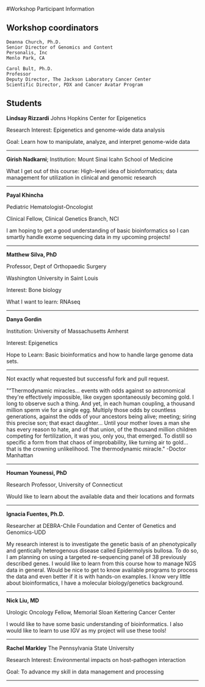 #Workshop Participant Information

## Workshop coordinators

	Deanna Church, Ph.D.
	Senior Director of Genomics and Content
	Personalis, Inc
	Menlo Park, CA

	Carol Bult, Ph.D.
	Professor
	Deputy Director, The Jackson Laboratory Cancer Center
	Scientific Director, PDX and Cancer Avatar Program

## Students

**Lindsay Rizzardi** Johns Hopkins Center for Epigenetics

Research Interest: Epigenetics and genome-wide data analysis

Goal: Learn how to manipulate, analyze, and interpret genome-wide data
- - -

**Girish Nadkarni**; Institution: Mount Sinai Icahn School of Medicine 

What I get out of this course: High-level idea of bioinformatics; data management for utilization in clinical and genomic research 
- - -

**Payal Khincha**

Pediatric Hematologist-Oncologist

Clinical Fellow, Clinical Genetics Branch, NCI

I am hoping to get a good understanding of basic bioinformatics so I can smartly handle exome sequencing data in my upcoming projects!
- - -
**Matthew Silva, PhD**

Professor, Dept of Orthopaedic Surgery

Washington University in Saint Louis

Interest: Bone biology
 
What I want to learn: RNAseq
- - - 	
**Danya Gordin**

Institution: University of Massachusetts Amherst

Interest: Epigenetics

Hope to Learn: Basic bioinformatics and how to handle large genome data sets.

- - - 
Not exactly what requested but successful fork and pull request.

"“Thermodynamic miracles... events with odds against so astronomical they're effectively impossible, like oxygen spontaneously becoming gold. I long to observe such a thing.
And yet, in each human coupling, a thousand million sperm vie for a single egg. Multiply those odds by countless generations, against the odds of your ancestors being alive; meeting; siring this precise son; that exact daughter... Until your mother loves a man she has every reason to hate, and of that union, of the thousand million children competing for fertilization, it was you, only you, that emerged. To distill so specific a form from that chaos of improbability, like turning air to gold... that is the crowning unlikelihood. The thermodynamic miracle."
-Doctor Manhattan
- - -

**Houman Younessi, PhD**

Research Professor, University of Connecticut

Would like to learn about the available data and their locations and formats
- - -
**Ignacia Fuentes, Ph.D.**

Researcher at DEBRA-Chile Foundation and Center of Genetics and Genomics-UDD

My research interest is to investigate the genetic basis of an phenotypically and gentically heterogenous disease called Epidermolysis bullosa. To do so, I am planning on using a targeted re-sequencing panel of 38 previously described genes. 
I would like to learn from this course how to manage NGS data in general. Would be nice to get to know available programs to process the data and even better if it is with hands-on examples. I know very little about bioinformatics, I have a molecular biology/genetics background.
- - -

**Nick Liu, MD**

Urologic Oncology Fellow, Memorial Sloan Kettering Cancer Center

I would like to have some basic understanding of bioinformatics.  I also would like to learn to use IGV as my project will use these tools!
- - -
**Rachel Markley** 
The Pennsylvania State University

Research Interest: Environmental impacts on host-pathogen interaction 

Goal: To advance my skill in data management and processing

---


